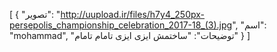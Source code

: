 [
  {
    "تصویر": "http://uupload.ir/files/h7y4_250px-persepolis_championship_celebration_2017-18_(3).jpg",
    "اسم": "mohammad",
    "توضیحات": "ساختمش ایزی ایزی تامام تامام"
  }
]
